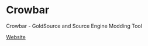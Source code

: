 # Crowbar
 Crowbar - GoldSource and Source Engine Modding Tool
 
 [Website](https://steamcommunity.com/groups/CrowbarTool)
